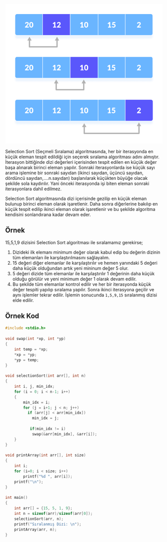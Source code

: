 ![Selection Sort](../assets/selection_sort.png)

Selection Sort (Seçmeli Sıralama) algoritmasında, her bir iterasyonda en küçük eleman tespit edildiği için seçerek sıralama algoritması adını almıştır. İterasyon bittiğinde dizi değerleri içerisinden tespit edilen en küçük değer başa alınarak birinci eleman yapılır. Sonraki iterasyonlarda ise küçük sayı arama işlemine bir sonraki sayıdan (ikinci sayıdan, üçüncü sayıdan, dördüncü sayıdan,….n.sayıdan) başlanılarak küçükten büyüğe olacak şekilde sola kaydırılır. Yani önceki iterasyonda işi biten eleman sonraki iterasyonlara dahil edilmez.

Selection Sort algoritmasında dizi içerisinde gezilip en küçük eleman bulunup birinci eleman olarak işaretlenir. Daha sonra diğerlerine bakılıp en küçük tespit edilip ikinci eleman olarak işaretlenir ve bu şekilde algoritma kendisini sonlandırana kadar devam eder.

## Örnek
15,5,1,9 dizisini Selection Sort algoritması ile sıralamamız gerekirse;

1. Dizideki ilk elemanı minimum değer olarak kabul edip bu değerin dizinin tüm elemanları ile karşılaştırılmasını sağlayalım.
2. 15 değeri diğer elemanlar ile karşılaştırılır ve hemen yanındaki 5 değeri daha küçük olduğundan artık yeni mininum değer 5 olur.
3. 5 değeri dizide tüm elemanlar ile karşılaştırılır 1 değerinin daha küçük olduğu görülür ve yeni minimum değer 1 olarak devam edilir.
4. Bu şekilde tüm elemanlar kontrol edilir ve her bir iterasyonda küçük değer tespiti yapılıp sıralama yapılır. Sonra ikinci iterasyona geçilir ve aynı işlemler tekrar edilir. İşlemin sonucunda `1,5,9,15` sıralanmış dizisi elde edilir.

## Örnek Kod
```c
#include <stdio.h>
  
void swap(int *xp, int *yp)
{
    int temp = *xp;
    *xp = *yp;
    *yp = temp;
}

void selectionSort(int arr[], int n)
{
    int i, j, min_idx;
    for (i = 0; i < n-1; i++)
    {
        min_idx = i;
        for (j = i+1; j < n; j++)
          if (arr[j] < arr[min_idx])
            min_idx = j;

           if(min_idx != i)
            swap(&arr[min_idx], &arr[i]);
    }
}

void printArray(int arr[], int size)
{
    int i;
    for (i=0; i < size; i++)
        printf("%d ", arr[i]);
    printf("\n");
}

int main()
{
    int arr[] = {15, 5, 1, 9};
    int n = sizeof(arr)/sizeof(arr[0]);
    selectionSort(arr, n);
    printf("Sıralanmış Dizi: \n");
    printArray(arr, n);
}
```
